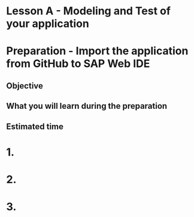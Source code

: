 # Lesson A - Modeling and Test of your application
# Preparation - Import the application from GitHub to SAP Web IDE

## Objective

## What you will learn during the preparation

## Estimated time

# 1. 
# 2. 
# 3. 
